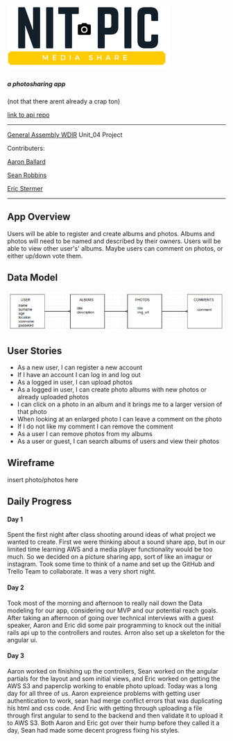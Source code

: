 ![nitpic pic](img/NITPIC.png)
##### a photosharing app
(not that there arent already a crap ton)

[link to api repo](https://github.com/estermer/nitpic-api)

---

[General Assembly WDIR](https://generalassemb.ly/) Unit_04 Project

Contributers:

  [Aaron Ballard](https://github.com/mraballard)

  [Sean Robbins](https://github.com/starvingartist88)

  [Eric Stermer](https://github.com/estermer)

---

## App Overview
Users will be able to register and create albums and photos. Albums and photos will need to be named and described by their owners. Users will be able to view other user's' albums. Maybe users can comment on photos, or either up/down vote them.

## Data Model
![data model](img/data-erd.png)

## User Stories

+ As a new user, I can register a new account
+ If I have an account I can log in and log out
+ As a logged in user, I can upload photos
+ As a logged in user, I can create photo albums with new photos or already uploaded photos
+ I can click on a photo in an album and it brings me to a larger version of that photo
+ When looking at an enlarged photo I can leave a comment on the photo
+ If I do not like my comment I can remove the comment
+ As a user I can remove photos from my albums
+ As a user or guest, I can search albums of users and view their photos


## Wireframe

insert photo/photos here

## Daily Progress

#### Day 1
Spent the first night after class shooting around ideas of what project we wanted to create. First we were thinking about a sound share app, but in our limited time learning AWS and a media player functionality would be too much. So we decided on a picture sharing app, sort of like an imagur or instagram. Took some time to think of a name and set up the GitHub and Trello Team to collaborate. It was a very short night.

#### Day 2
Took most of the morning and afternoon to really nail down the Data modeling for our app, considering our MVP and our potential reach goals. After taking an afternoon of going over technical interviews with a guest speaker, Aaron and Eric did some pair programming to knock out the initial rails api up to the controllers and routes. Arron also set up a skeleton for the angular ui. 

#### Day 3
Aaron worked on finishing up the controllers, Sean worked on the angular partials for the layout and som initial views, and Eric worked on getting the AWS S3 and paperclip working to enable photo upload. Today was a long day for all three of us. Aaron expreience problems with getting user authentication to work, sean had merge conflict errors that was duplicating his html and css code. And Eric with getting through uploading a file through first angular to send to the backend and then validate it to upload it to AWS S3. Both Aaron and Eric got over their hump before they called it a day, Sean had made some decent progress fixing his styles.
